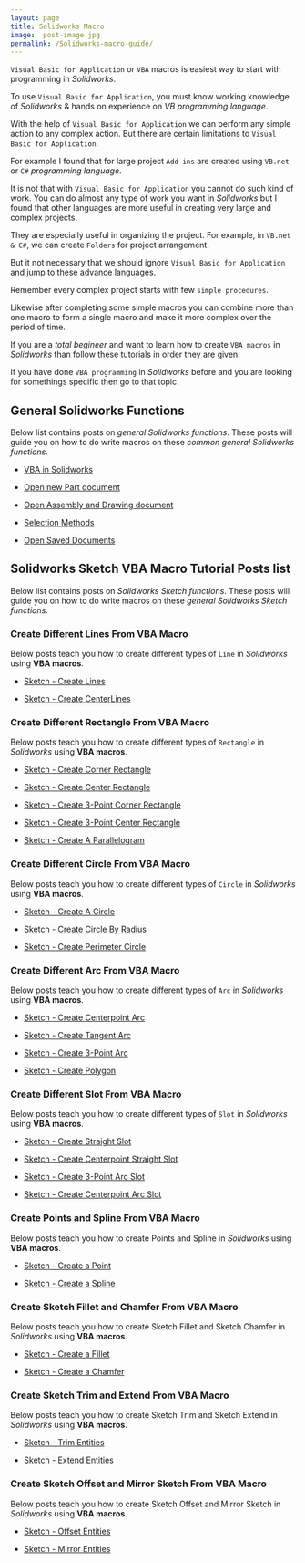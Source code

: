 ```yaml
---
layout: page
title: Solidworks Macro
image:  post-image.jpg
permalink: /Solidworks-macro-guide/
---
```


`Visual Basic for Application` or `VBA` macros is easiest way to start with programming in *Solidworks*. 

To use `Visual Basic for Application`, you must know working knowledge of *Solidworks* & hands on experience on *VB programming language*.

With the help of `Visual Basic for Application` we can perform any simple action to any complex action. 
But there are certain limitations to `Visual Basic for Application`. 

For example I found that for large project `Add-ins` are created using `VB.net` or `C#` *programming language*. 

It is not that with `Visual Basic for Application` you cannot do such kind of work. You can do almost any type of work you want in *Solidworks* but I found that other languages are more useful in creating very large and complex projects. 

They are especially useful in organizing the project. For example, in `VB.net & C#`, we can create `Folders` for project arrangement.

But it not necessary that we should ignore `Visual Basic for Application` and jump to these advance languages. 

Remember every complex project starts with few `simple procedures`. 

Likewise after completing some simple macros you can combine more than one macro to form a single macro and make it more complex over the period of time.

If you are a *total begineer* and want to learn how to create `VBA macros` in *Solidworks* than follow these tutorials in order they are given.

If you have done `VBA programming` in *Solidworks* before and you are looking for somethings specific then go to that topic.

## General Solidworks Functions

Below list contains posts on *general Solidworks functions*. These posts will guide you on how to do write macros on these *common general Solidworks functions*.

* [VBA in Solidworks](/solidworks-macro/vba-in-solidworks)

* [Open new Part document](/solidworks-macro/open-new-document)

* [Open Assembly and Drawing document](/solidworks-macro/open-assembly-and-drawing)

* [Selection Methods](/solidworks-macro/select-plane-from-tree)

* [Open Saved Documents](/solidworks-macro/open-saved-document)

## Solidworks Sketch VBA Macro Tutorial Posts list

Below list contains posts on *Solidworks Sketch functions*. These posts will guide you on how to do write macros on these *general Solidworks Sketch functions*.

### Create Different Lines From VBA Macro

Below posts teach you how to create different types of `Line` in *Solidworks* using **VBA macros**.

* [Sketch - Create Lines](/solidworks-macro/sketch-create-line)

* [Sketch - Create CenterLines](/solidworks-macro/sketch-create-centerline)

### Create Different Rectangle From VBA Macro

Below posts teach you how to create different types of `Rectangle` in *Solidworks* using **VBA macros**.

* [Sketch - Create Corner Rectangle](/solidworks-macro/create-corner-rectangle)

* [Sketch - Create Center Rectangle](/solidworks-macro/create-center-rectangle)

* [Sketch - Create 3-Point Corner Rectangle](/solidworks-macro/create-3point-corner-rectangle)

* [Sketch - Create 3-Point Center Rectangle](/solidworks-macro/create-3point-center-rectangle)

* [Sketch - Create A Parallelogram](/solidworks-macro/create-parallelogram)

### Create Different Circle From VBA Macro

Below posts teach you how to create different types of `Circle` in *Solidworks* using **VBA macros**.

* [Sketch - Create A Circle](/solidworks-macro/create-circle)

* [Sketch - Create Circle By Radius](/solidworks-macro/create-circle-by-radius)

* [Sketch - Create Perimeter Circle](/solidworks-macro/create-perimeter-circle)

### Create Different Arc From VBA Macro

Below posts teach you how to create different types of `Arc` in *Solidworks* using **VBA macros**.

* [Sketch - Create Centerpoint Arc](/solidworks-macro/create-centerpoint-arc)

* [Sketch - Create Tangent Arc](/solidworks-macro/create-tangent-arc)

* [Sketch - Create 3-Point Arc](/solidworks-macro/create-3point-arc)

* [Sketch - Create Polygon](/solidworks-macro/create-polygon)

### Create Different Slot From VBA Macro

Below posts teach you how to create different types of `Slot` in *Solidworks* using **VBA macros**.

* [Sketch - Create Straight Slot](/solidworks-macro/create-straight-slot)

* [Sketch - Create Centerpoint Straight Slot](/solidworks-macro/create-centerpoint-straight-slot)

* [Sketch - Create 3-Point Arc Slot](/solidworks-macro/create-3point-arc-slot)

* [Sketch - Create Centerpoint Arc Slot](/solidworks-macro/create-centerpoint-arc-slot)

### Create Points and Spline From VBA Macro

Below posts teach you how to create Points and Spline in *Solidworks* using **VBA macros**.

* [Sketch - Create a Point](/solidworks-macro/create-point)

* [Sketch - Create a Spline](/solidworks-macro/create-spline)

### Create Sketch Fillet and Chamfer From VBA Macro

Below posts teach you how to create Sketch Fillet and Sketch Chamfer in *Solidworks* using **VBA macros**.

* [Sketch - Create a Fillet](/solidworks-macro/create-fillet)

* [Sketch - Create a Chamfer](/solidworks-macro/create-chamfer)

### Create Sketch Trim and Extend From VBA Macro

Below posts teach you how to create Sketch Trim and Sketch Extend in *Solidworks* using **VBA macros**.

* [Sketch - Trim Entities](/solidworks-macro/trim-entities)

* [Sketch - Extend Entities](/solidworks-macro/extend-entities)

### Create Sketch Offset and Mirror Sketch From VBA Macro

Below posts teach you how to create Sketch Offset and Mirror Sketch in *Solidworks* using **VBA macros**.

* [Sketch - Offset Entities](/solidworks-macro/offset-entities)

* [Sketch - Mirror Entities](/solidworks-macro/mirror-entities)